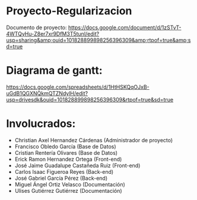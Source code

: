 # Proyecto-Regularizacion
Documento de proyecto: https://docs.google.com/document/d/1zSTvT-4WTQyHu-Z8er7xr9DfM3T5tunl/edit?usp=sharing&amp;ouid=101828899898256396309&amp;rtpof=true&amp;sd=true

# Diagrama de gantt:
https://docs.google.com/spreadsheets/d/1HtHSKQqOJxB-uGdB1QGXNQkmQTZNdylH/edit?usp=drivesdk&ouid=101828899898256396309&rtpof=true&sd=true   

# Involucrados:
* Christian Axel Hernandez Cárdenas (Administrador de proyecto)
* Francisco Obledo García (Base de Datos)
* Cristian Rentería Olivares (Base de Datos)
* Erick Ramon Hernandez Ortega (Front-end)
* José Jaime Guadalupe Castañeda Ruiz (Front-end)
* Carlos Isaac Figueroa Reyes (Back-end)
* José Gabriel García Pérez (Back-end)
* Miguel Ángel Ortiz Velasco (Documentación)
* Ulises Gutiérrez Gutiérrez (Documentación)
